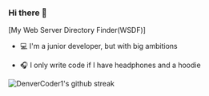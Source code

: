 ### Hi there 👋

[My Web Server Directory Finder(WSDF)]

- 💻 I'm a junior developer, but with big ambitions

- 🎧 I only write code if I have headphones and a hoodie

![DenverCoder1's github streak](https://github-readme-streak-stats.herokuapp.com/?user=Karak002&theme=blue-green)


<!--
**Karak002/Karak002** is a ✨ _special_ ✨ repository because its `README.md` (this file) appears on your GitHub profile.

Here are some ideas to get you started:
  
- 🔭 I’m currently working on ...
- 🌱 I’m currently learning ...
- 👯 I’m looking to collaborate on ...
- 🤔 I’m looking for help with ...
- 💬 Ask me about ...
- 📫 How to reach me: ...
- 😄 Pronouns: ...
- ⚡ Fun fact: ...
-->
